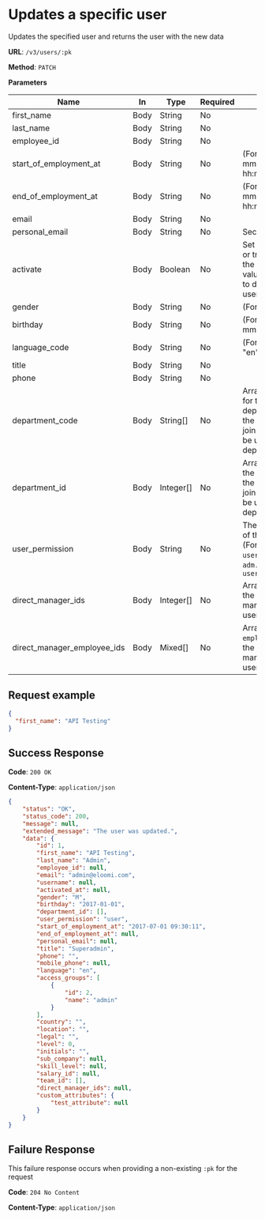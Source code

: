 # Updates a specific user
Updates the specified user and returns the user with the new data

**URL**: `/v3/users/:pk`

**Method**: `PATCH`

**Parameters**

| Name | In | Type | Required | Details |
| --- | --- | --- | --- | --- |
| first_name | Body | String | No |  |
| last_name | Body | String  | No | |
| employee_id | Body | String  | No |  |
| start_of_employment_at | Body | String  | No | (Format: "yyyy-mm-dd hh:mm:ss") |
| end_of_employment_at | Body | String  | No | (Format: "yyyy-mm-dd hh:mm:ss")	 |
| email | Body | String  | No |  |
| personal_email | Body | String  | No | Secondary email |
| activate | Body | Boolean  | No | Set the value to 1 or true, to activate the user. Set the value to 0 or false, to deactivate the user.	 |
| gender | Body | String  | No | (Format: "M"/"F") |
| birthday | Body | String  | No | (Format: "yyyy-mm-dd") |
| language_code | Body | String  | No | (Format: "en"/"da") |
| title | Body | String  | No |  |
| phone | Body | String  | No |  |
| department_code | Body | String[]  | No | Array of `code's` for the departments that the user should join (should not be used with department_id) |
| department_id | Body | Integer[]  | No | Array of `id's` for the departments the user should join (should not be used with department_code) |
| user_permission | Body | String  | No | The permissions of the user (Format: `user`/`company adm.`) - Default: `user` |
| direct_manager_ids | Body | Integer[] | No | Array of `id's` of the direct managers that the user should have |
| direct_manager_employee_ids | Body | Mixed[] | No | Array of `employee_id's` of the direct managers that the user should have |


## Request example
```json
{
  "first_name": "API Testing"
}
```

## Success Response
**Code**: `200 OK`

**Content-Type**: `application/json`

```json
{
    "status": "OK",
    "status_code": 200,
    "message": null,
    "extended_message": "The user was updated.",
    "data": {
        "id": 1,
        "first_name": "API Testing",
        "last_name": "Admin",
        "employee_id": null,
        "email": "admin@eloomi.com",
        "username": null,
        "activated_at": null,
        "gender": "M",
        "birthday": "2017-01-01",
        "department_id": [],
        "user_permission": "user",
        "start_of_employment_at": "2017-07-01 09:30:11",
        "end_of_employment_at": null,
        "personal_email": null,
        "title": "Superadmin",
        "phone": "",
        "mobile_phone": null,
        "language": "en",
        "access_groups": [
            {
                "id": 2,
                "name": "admin"
            }
        ],
        "country": "",
        "location": "",
        "legal": "",
        "level": 0,
        "initials": "",
        "sub_company": null,
        "skill_level": null,
        "salary_id": null,
        "team_id": [],
        "direct_manager_ids": null,
        "custom_attributes": {
            "test_attribute": null
        }
    }
}
```
## Failure Response
This failure response occurs when providing a non-existing `:pk` for the request

**Code**: `204 No Content`

**Content-Type**: `application/json`
